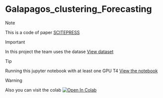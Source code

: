 # Galapagos_clustering_Forecasting
>[!NOTE]
>This is a code of paper [SCITEPRESS](https://www.scitepress.org/PublicationsDetail.aspx?ID=6cfdguPTxxE=&t=1)

>[!IMPORTANT]
>In this project the team uses the datase [View dataset](datosari.csv)

>[!TIP]
>Running this jupyter notebook with at least one GPU T4 [View the notebook](Copy_of_Galapagos_clustering_Forecasting.ipynb)

>[!WARNING]
>Also you can visit the colab [![Open In Colab](https://colab.research.google.com/assets/colab-badge.svg)](https://colab.research.google.com/drive/1U01zrBmQlq3QxYEEYYKdldclPF7m5QwF?usp=sharing)

